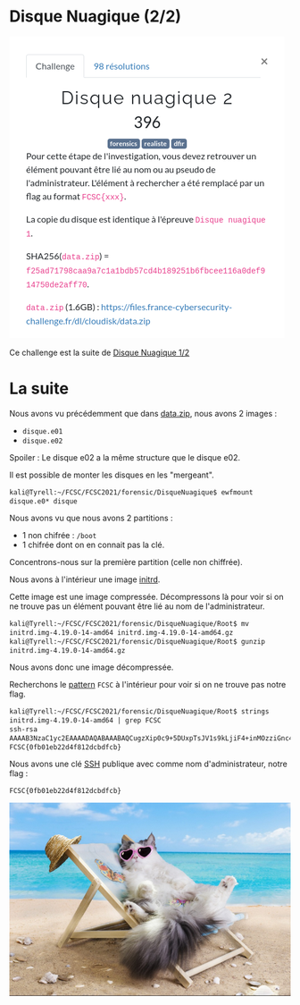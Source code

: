 # Disque Nuagique (2/2)

![intro](assets/disquenuagique2.png)

Ce challenge est la suite de [Disque Nuagique 1/2](https://www.ecuri.es/disque-nuagique-1-2/)

# La suite

Nous avons vu précédemment que dans [data.zip](ressources/data.zip), nous avons 2 images :

- `disque.e01`
- `disque.e02`

Spoiler : Le disque e02 a la même structure que le disque e02.

Il est possible de monter les disques en les "mergeant".

```shell
kali@Tyrell:~/FCSC/FCSC2021/forensic/DisqueNuagique$ ewfmount disque.e0* disque
```

Nous avons vu que nous avons 2 partitions :
- 1 non chifrée : `/boot`
- 1 chifrée dont on en connait pas la clé.

Concentrons-nous sur la première partition (celle non chiffrée).

Nous avons à l'intérieur une image [initrd](https://fr.wikipedia.org/wiki/Initrd).

Cette image est une image compressée. Décompressons là pour voir si on ne trouve pas un élément pouvant être lié au nom de l'administrateur.

```shell
kali@Tyrell:~/FCSC/FCSC2021/forensic/DisqueNuagique/Root$ mv initrd.img-4.19.0-14-amd64 initrd.img-4.19.0-14-amd64.gz
kali@Tyrell:~/FCSC/FCSC2021/forensic/DisqueNuagique/Root$ gunzip initrd.img-4.19.0-14-amd64.gz
```

Nous avons donc une image décompressée.

Recherchons le [pattern](https://fr.wikipedia.org/wiki/Pattern) `FCSC` à l'intérieur pour voir si on ne trouve pas notre flag.

```shell
kali@Tyrell:~/FCSC/FCSC2021/forensic/DisqueNuagique/Root$ strings initrd.img-4.19.0-14-amd64 | grep FCSC
ssh-rsa AAAAB3NzaC1yc2EAAAADAQABAAABAQCugzXip0c9+5DUxpTsJV1s9kLjiF4+inMOzziGnc4uj1UpguzouJQ7S614xBWqCjD93GKSibD11S/x+t95KLxQh9iQeHSgtqT7eROSsrEoy8fY/XW75IR7GLBI/5dWmPMu/1Mo4q819GEVe8y9OrcWkTh46Ua027v5Q4ziE0PYzPW9orm8TaVDYZW0DZrGLliGGI+iXM3jQ+3PerROCG52HvQinq4NDq0Vq4dwfqhq85KOdTHaoGiZvJ/9Z/xv11odeTVEw6exhx8iECOrNS5OZsvpiKmVMmwnkuAjGcWGRMiPxMqpGvprlz4KEqHx8buB3pJ6F75mml+IpHCQ2iQt FCSC{0fb01eb22d4f812dcbdfcb}
```

Nous avons une clé [SSH](https://fr.wikipedia.org/wiki/Secure_Shell) publique avec comme nom d'administrateur, notre flag :

```
FCSC{0fb01eb22d4f812dcbdfcb}
```

![lolcat](assets/lolcat2.jpg)
